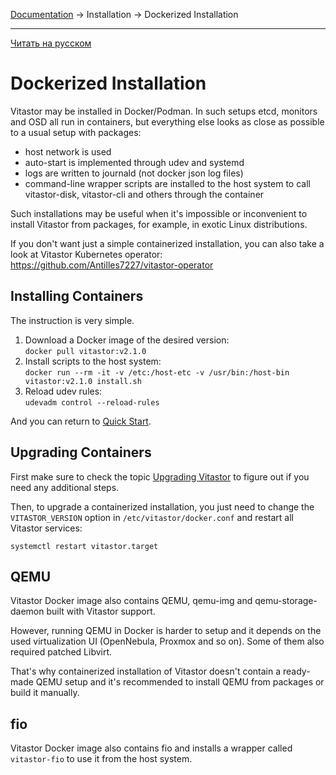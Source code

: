 [Documentation](../../README.md#documentation) → Installation → Dockerized Installation

-----

[Читать на русском](docker.ru.md)

# Dockerized Installation

Vitastor may be installed in Docker/Podman. In such setups etcd, monitors and OSD
all run in containers, but everything else looks as close as possible to a usual
setup with packages:
- host network is used
- auto-start is implemented through udev and systemd
- logs are written to journald (not docker json log files)
- command-line wrapper scripts are installed to the host system to call vitastor-disk,
  vitastor-cli and others through the container

Such installations may be useful when it's impossible or inconvenient to install
Vitastor from packages, for example, in exotic Linux distributions.

If you don't want just a simple containerized installation, you can also take a look
at Vitastor Kubernetes operator: https://github.com/Antilles7227/vitastor-operator

## Installing Containers

The instruction is very simple.

1. Download a Docker image of the desired version: \
   `docker pull vitastor:v2.1.0`
2. Install scripts to the host system: \
   `docker run --rm -it -v /etc:/host-etc -v /usr/bin:/host-bin vitastor:v2.1.0 install.sh`
3. Reload udev rules: \
   `udevadm control --reload-rules`

And you can return to [Quick Start](../intro/quickstart.en.md).

## Upgrading Containers

First make sure to check the topic [Upgrading Vitastor](../usage/admin.en.md#upgrading-vitastor)
to figure out if you need any additional steps.

Then, to upgrade a containerized installation, you just need to change the `VITASTOR_VERSION`
option in `/etc/vitastor/docker.conf` and restart all Vitastor services:

`systemctl restart vitastor.target`

## QEMU

Vitastor Docker image also contains QEMU, qemu-img and qemu-storage-daemon built with Vitastor support.

However, running QEMU in Docker is harder to setup and it depends on the used virtualization UI
(OpenNebula, Proxmox and so on). Some of them also required patched Libvirt.

That's why containerized installation of Vitastor doesn't contain a ready-made QEMU setup and it's
recommended to install QEMU from packages or build it manually.

## fio

Vitastor Docker image also contains fio and installs a wrapper called `vitastor-fio` to use it from
the host system.
